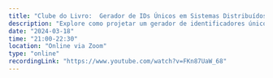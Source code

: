 ```yaml
---
title: "Clube do Livro:  Gerador de IDs Únicos em Sistemas Distribuídos"
description: "Explore como projetar um gerador de identificadores únicos que funcione em escala distribuída, garantindo unicidade, ordenação temporal e alta performance. Aprofundamos abordagens como UUIDs, ticket servers e o modelo Snowflake do Twitter, com foco em escalabilidade, disponibilidade e design eficiente de 64 bits."
date: "2024-03-18"
time: "21:00-22:30"
location: "Online via Zoom"
type: "online"
recordingLink: "https://www.youtube.com/watch?v=FKn87UaW_68"
---
```

